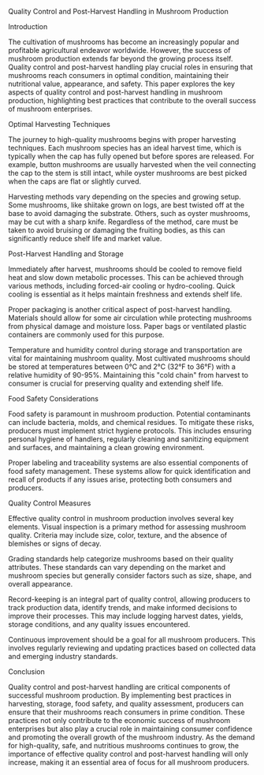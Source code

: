 Quality Control and Post-Harvest Handling in Mushroom Production

Introduction

The cultivation of mushrooms has become an increasingly popular and profitable agricultural endeavor worldwide. However, the success of mushroom production extends far beyond the growing process itself. Quality control and post-harvest handling play crucial roles in ensuring that mushrooms reach consumers in optimal condition, maintaining their nutritional value, appearance, and safety. This paper explores the key aspects of quality control and post-harvest handling in mushroom production, highlighting best practices that contribute to the overall success of mushroom enterprises.

Optimal Harvesting Techniques

The journey to high-quality mushrooms begins with proper harvesting techniques. Each mushroom species has an ideal harvest time, which is typically when the cap has fully opened but before spores are released. For example, button mushrooms are usually harvested when the veil connecting the cap to the stem is still intact, while oyster mushrooms are best picked when the caps are flat or slightly curved.

Harvesting methods vary depending on the species and growing setup. Some mushrooms, like shiitake grown on logs, are best twisted off at the base to avoid damaging the substrate. Others, such as oyster mushrooms, may be cut with a sharp knife. Regardless of the method, care must be taken to avoid bruising or damaging the fruiting bodies, as this can significantly reduce shelf life and market value.

Post-Harvest Handling and Storage

Immediately after harvest, mushrooms should be cooled to remove field heat and slow down metabolic processes. This can be achieved through various methods, including forced-air cooling or hydro-cooling. Quick cooling is essential as it helps maintain freshness and extends shelf life.

Proper packaging is another critical aspect of post-harvest handling. Materials should allow for some air circulation while protecting mushrooms from physical damage and moisture loss. Paper bags or ventilated plastic containers are commonly used for this purpose.

Temperature and humidity control during storage and transportation are vital for maintaining mushroom quality. Most cultivated mushrooms should be stored at temperatures between 0°C and 2°C (32°F to 36°F) with a relative humidity of 90-95%. Maintaining this "cold chain" from harvest to consumer is crucial for preserving quality and extending shelf life.

Food Safety Considerations

Food safety is paramount in mushroom production. Potential contaminants can include bacteria, molds, and chemical residues. To mitigate these risks, producers must implement strict hygiene protocols. This includes ensuring personal hygiene of handlers, regularly cleaning and sanitizing equipment and surfaces, and maintaining a clean growing environment.

Proper labeling and traceability systems are also essential components of food safety management. These systems allow for quick identification and recall of products if any issues arise, protecting both consumers and producers.

Quality Control Measures

Effective quality control in mushroom production involves several key elements. Visual inspection is a primary method for assessing mushroom quality. Criteria may include size, color, texture, and the absence of blemishes or signs of decay.

Grading standards help categorize mushrooms based on their quality attributes. These standards can vary depending on the market and mushroom species but generally consider factors such as size, shape, and overall appearance.

Record-keeping is an integral part of quality control, allowing producers to track production data, identify trends, and make informed decisions to improve their processes. This may include logging harvest dates, yields, storage conditions, and any quality issues encountered.

Continuous improvement should be a goal for all mushroom producers. This involves regularly reviewing and updating practices based on collected data and emerging industry standards.

Conclusion

Quality control and post-harvest handling are critical components of successful mushroom production. By implementing best practices in harvesting, storage, food safety, and quality assessment, producers can ensure that their mushrooms reach consumers in prime condition. These practices not only contribute to the economic success of mushroom enterprises but also play a crucial role in maintaining consumer confidence and promoting the overall growth of the mushroom industry. As the demand for high-quality, safe, and nutritious mushrooms continues to grow, the importance of effective quality control and post-harvest handling will only increase, making it an essential area of focus for all mushroom producers.